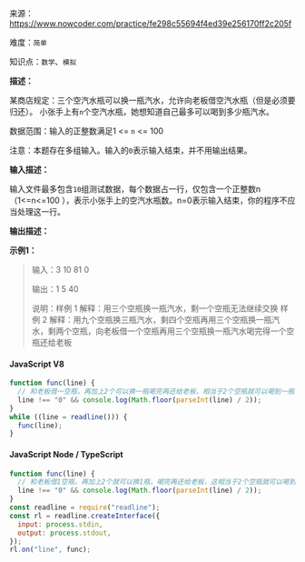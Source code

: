 来源：<https://www.nowcoder.com/practice/fe298c55694f4ed39e256170ff2c205f>

难度：`简单`

知识点：`数学`、`模拟`

**描述：**

某商店规定：三个空汽水瓶可以换一瓶汽水，允许向老板借空汽水瓶（但是必须要归还）。
小张手上有`n`个空汽水瓶，她想知道自己最多可以喝到多少瓶汽水。

数据范围：输入的正整数满足1 <= `n` <= 100

注意：本题存在多组输入。输入的`0`表示输入结束，并不用输出结果。

**输入描述：**

输入文件最多包含`10`组测试数据，每个数据占一行，仅包含一个正整数n（1<=n<=100 ），表示小张手上的空汽水瓶数。n=0表示输入结束，你的程序不应当处理这一行。

**输出描述：**

**示例1：**

> 输入：3
10
81
0
>
> 输出：1
5
40
>
> 说明：样例 1 解释：用三个空瓶换一瓶汽水，剩一个空瓶无法继续交换
样例 2 解释：用九个空瓶换三瓶汽水，剩四个空瓶再用三个空瓶换一瓶汽水，剩两个空瓶，向老板借一个空瓶再用三个空瓶换一瓶汽水喝完得一个空瓶还给老板

<!-- tabs:start -->

#### **JavaScript V8**

```javascript
function func(line) {
  // 和老板借一空瓶，再加上2个可以换一瓶喝完再还给老板，相当于2个空瓶就可以喝到一瓶
  line !== "0" && console.log(Math.floor(parseInt(line) / 2));
}
while ((line = readline())) {
  func(line);
}
```

#### **JavaScript Node / TypeScript**

```javascript
function func(line) {
  // 和老板借1空瓶，再加上2个就可以换1瓶，喝完再还给老板，这相当于2个空瓶就可以喝到1瓶
  line !== "0" && console.log(Math.floor(parseInt(line) / 2));
}
const readline = require("readline");
const rl = readline.createInterface({
  input: process.stdin,
  output: process.stdout,
});
rl.on("line", func);
```

<!-- tabs:end -->
